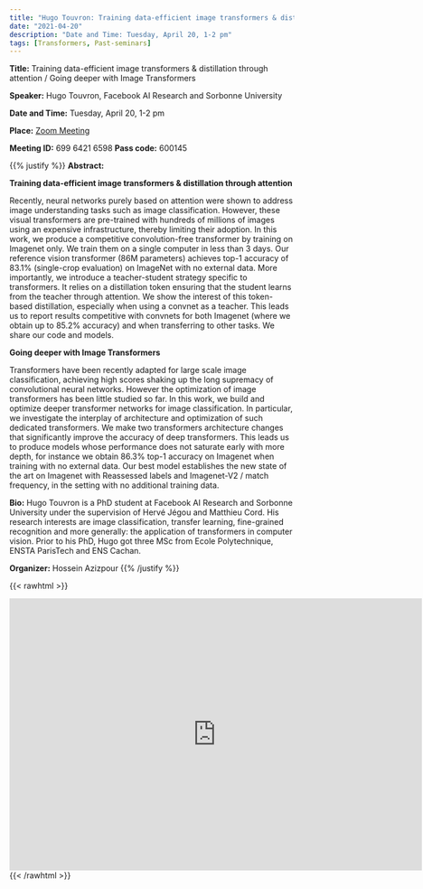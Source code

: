 ```yaml
---
title: "Hugo Touvron: Training data-efficient image transformers & distillation through attention / Going deeper with Image Transformers"
date: "2021-04-20"
description: "Date and Time: Tuesday, April 20, 1-2 pm"
tags: [Transformers, Past-seminars]
---
```


**Title:** Training data-efficient image transformers & distillation through attention / Going deeper with Image Transformers

**Speaker:** Hugo Touvron, Facebook AI Research and Sorbonne University

**Date and Time:** Tuesday, April 20, 1-2 pm

**Place:** [Zoom Meeting](https://kth-se.zoom.us/j/69964216598?pwd=UW5tNHIxZ0wrSER4R3lOVlNaN2U1QT09)

**Meeting ID:** 699 6421 6598       **Pass code:** 600145

{{% justify %}}
**Abstract:** 

**Training data-efficient image transformers & distillation through attention**

Recently, neural networks purely based on attention were shown to address image understanding tasks such as image classification. However, these visual transformers are pre-trained with hundreds of millions of images using an expensive infrastructure, thereby limiting their adoption. 
In this work, we produce a competitive convolution-free transformer by training on Imagenet only. We train them on a single computer in less than 3 days. Our reference vision transformer (86M parameters) achieves top-1 accuracy of 83.1% (single-crop evaluation) on ImageNet with no external data. 
More importantly, we introduce a teacher-student strategy specific to transformers. It relies on a distillation token ensuring that the student learns from the teacher through attention. We show the interest of this token-based distillation, especially when using a convnet as a teacher. This leads us to report results competitive with convnets for both Imagenet (where we obtain up to 85.2% accuracy) and when transferring to other tasks. We share our code and models.
 
**Going deeper with Image Transformers**

Transformers have been recently adapted for large scale image classification, achieving high scores shaking up the long supremacy of convolutional neural networks. However the optimization of image transformers has been little studied so far. In this work, we build and optimize deeper transformer networks for image classification. In particular, we investigate the interplay of architecture and optimization of such dedicated transformers. We make two transformers architecture changes that significantly improve the accuracy of deep transformers. This leads us to produce models whose performance does not saturate early with more depth, for instance we obtain 86.3% top-1 accuracy on Imagenet when training with no external data. Our best model establishes the new state of the art on Imagenet with Reassessed labels and Imagenet-V2 / match frequency, in the setting with no additional training data.

**Bio:** Hugo Touvron is a PhD student at Facebook AI Research and Sorbonne University under the supervision of Hervé Jégou and Matthieu Cord. His research interests are image classification, transfer learning, fine-grained recognition and more generally: the application of transformers in computer vision. Prior to his PhD, Hugo got three MSc from Ecole Polytechnique, ENSTA ParisTech and ENS Cachan.

**Organizer:** Hossein Azizpour
{{% /justify %}}

{{< rawhtml >}}
<div align="center">
  <iframe id="kmsembed-0_ul4p9b83" width="730" height="482" src="https://play.kth.se/embed/secure/iframe/entryId/0_ul4p9b83/uiConfId/23449749" class="kmsembed" allowfullscreen webkitallowfullscreen mozAllowFullScreen allow="autoplay *; fullscreen *; encrypted-media *" sandbox="allow-forms allow-same-origin allow-scripts allow-top-navigation allow-pointer-lock allow-popups allow-modals allow-orientation-lock allow-popups-to-escape-sandbox allow-presentation allow-top-navigation-by-user-activation" frameborder="0" title="Kaltura Player"></iframe>
</div>
{{< /rawhtml >}}